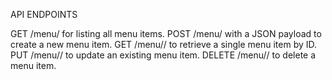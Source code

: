 API ENDPOINTS

GET /menu/ for listing all menu items.
POST /menu/ with a JSON payload to create a new menu item.
GET /menu/<id>/ to retrieve a single menu item by ID.
PUT /menu/<id>/ to update an existing menu item.
DELETE /menu/<id>/ to delete a menu item.
